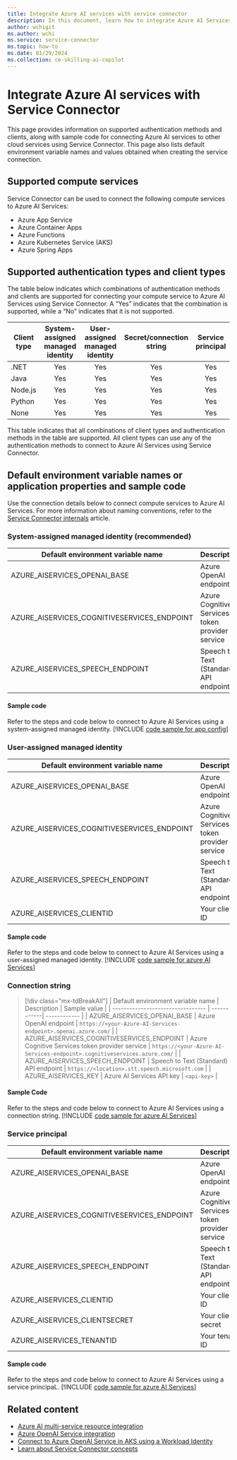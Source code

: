 ```yaml
---
title: Integrate Azure AI services with service connector
description: In this document, learn how to integrate Azure AI Services into your application with Service Connector
author: wchigit
ms.author: wchi
ms.service: service-connector
ms.topic: how-to
ms.date: 01/29/2024
ms.collection: ce-skilling-ai-copilot
---
```


# Integrate Azure AI services with Service Connector

This page provides information on supported authentication methods and clients, along with sample code for connecting Azure AI services to other cloud services using Service Connector. This page also lists default environment variable names and values obtained when creating the service connection. 

## Supported compute services

Service Connector can be used to connect the following compute services to Azure AI Services:

- Azure App Service
- Azure Container Apps
- Azure Functions
- Azure Kubernetes Service (AKS)
- Azure Spring Apps

## Supported authentication types and client types

The table below indicates which combinations of authentication methods and clients are supported for connecting your compute service to Azure AI Services using Service Connector. A “Yes” indicates that the combination is supported, while a “No” indicates that it is not supported.


| Client type | System-assigned managed identity | User-assigned managed identity | Secret/connection string | Service principal |
|-------------|:--------------------------------:|:------------------------------:|:------------------------:|:-----------------:|
| .NET        |                Yes               |               Yes              |            Yes           |        Yes        |
| Java        |                Yes               |               Yes              |            Yes           |        Yes        |
| Node.js     |                Yes               |               Yes              |            Yes           |        Yes        |
| Python      |                Yes               |               Yes              |            Yes           |        Yes        |
| None        |                Yes               |               Yes              |            Yes           |        Yes        |

This table indicates that all combinations of client types and authentication methods in the table are supported. All client types can use any of the authentication methods to connect to Azure AI Services using Service Connector.

## Default environment variable names or application properties and sample code

Use the connection details below to connect compute services to Azure AI Services. For more information about naming conventions, refer to the [Service Connector internals](concept-service-connector-internals.md#configuration-naming-convention) article.

### System-assigned managed identity (recommended)

| Default environment variable name | Description                  | Sample value                                     |
| --------------------------------- | ---------------------------- | ------------------------------------------------ |
| AZURE_AISERVICES_OPENAI_BASE   | Azure OpenAI endpoint | `https://<your-Azure-AI-Services-endpoint>.openai.azure.com/` |
| AZURE_AISERVICES_COGNITIVESERVICES_ENDPOINT | Azure Cognitive Services token provider service |  `https://<your-Azure-AI-Services-endpoint>.cognitiveservices.azure.com/` |
| AZURE_AISERVICES_SPEECH_ENDPOINT | Speech to Text (Standard) API endpoint | `https://<location>.stt.speech.microsoft.com` |

#### Sample code
Refer to the steps and code below to connect to Azure AI Services using a system-assigned managed identity.
[!INCLUDE [code sample for app config](./includes/code-ai-services-microsoft-entra-id.md)]

### User-assigned managed identity

| Default environment variable name | Description                | Sample value                                    |
| --------------------------------- | -------------------------- | ----------------------------------------------- |
| AZURE_AISERVICES_OPENAI_BASE   | Azure OpenAI endpoint | `https://<your-Azure-AI-Services-endpoint>.openai.azure.com/` |
| AZURE_AISERVICES_COGNITIVESERVICES_ENDPOINT | Azure Cognitive Services token provider service |  `https://<your-Azure-AI-Services-endpoint>.cognitiveservices.azure.com/` |
| AZURE_AISERVICES_SPEECH_ENDPOINT | Speech to Text (Standard) API endpoint | `https://<location>.stt.speech.microsoft.com` |
| AZURE_AISERVICES_CLIENTID   | Your client ID             | `<client-ID>`                                 |

#### Sample code
Refer to the steps and code below to connect to Azure AI Services using a user-assigned managed identity.
[!INCLUDE [code sample for azure AI Services](./includes/code-ai-services-microsoft-entra-id.md)]

### Connection string

> [!div class="mx-tdBreakAll"]
> | Default environment variable name | Description | Sample value |
> | --------------------------------- | ------------| ------------ |
> | AZURE_AISERVICES_OPENAI_BASE   | Azure OpenAI endpoint | `https://<your-Azure-AI-Services-endpoint>.openai.azure.com/` |
> | AZURE_AISERVICES_COGNITIVESERVICES_ENDPOINT | Azure Cognitive Services token provider service |  `https://<your-Azure-AI-Services-endpoint>.cognitiveservices.azure.com/` |
> | AZURE_AISERVICES_SPEECH_ENDPOINT | Speech to Text (Standard) API endpoint | `https://<location>.stt.speech.microsoft.com` |
> | AZURE_AISERVICES_KEY | Azure AI Services API key | `<api-key>` |

#### Sample Code 
Refer to the steps and code below to connect to Azure AI Services using a connection string.
[!INCLUDE [code sample for azure AI Services](./includes/code-ai-services-secret.md)]


### Service principal

| Default environment variable name   | Description                | Sample value                                   |
| ----------------------------------- | -------------------------- | ---------------------------------------------- |
| AZURE_AISERVICES_OPENAI_BASE   | Azure OpenAI endpoint | `https://<your-Azure-AI-Services-endpoint>.openai.azure.com/` |
| AZURE_AISERVICES_COGNITIVESERVICES_ENDPOINT | Azure Cognitive Services token provider service |  `https://<your-Azure-AI-Services-endpoint>.cognitiveservices.azure.com/` |
| AZURE_AISERVICES_SPEECH_ENDPOINT | Speech to Text (Standard) API endpoint | `https://<location>.stt.speech.microsoft.com` |
| AZURE_AISERVICES_CLIENTID     | Your client ID             | `<client-ID>`                                |
| AZURE_AISERVICES_CLIENTSECRET | Your client secret         | `<client-secret>`                            |
| AZURE_AISERVICES_TENANTID     | Your tenant ID             | `<tenant-ID>`                                |

#### Sample code
Refer to the steps and code below to connect to Azure AI Services using a service principaL.
[!INCLUDE [code sample for azure AI Services](./includes/code-ai-services-microsoft-entra-id.md)]

## Related content

* [Azure AI multi-service resource integration](./how-to-integrate-cognitive-services.md)
* [Azure OpenAI Service integration](./how-to-integrate-openai.md)
* [Connect to Azure OpenAI Service in AKS using a Workload Identity](./tutorial-python-aks-openai-workload-identity.md)
* [Learn about Service Connector concepts](./concept-service-connector-internals.md)
